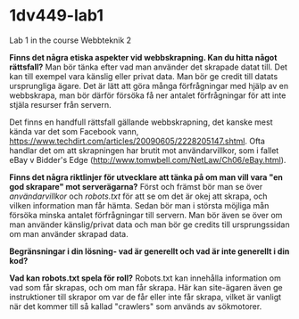 # 1dv449-lab1
Lab 1 in the course Webbteknik 2

**Finns det några etiska aspekter vid webbskrapning. Kan du hitta något rättsfall?**
Man bör tänka efter vad man använder det skrapade datat till. Det kan till exempel vara känslig eller privat data.
Man bör ge credit till datats ursprungliga ägare.
Det är lätt att göra många förfrågningar med hjälp av en webbskrapa, man bör därför försöka få ner antalet förfrågningar för att inte stjäla resurser från servern.

Det finns en handfull rättsfall gällande webbskrapning, det kanske mest kända var det som Facebook vann, https://www.techdirt.com/articles/20090605/2228205147.shtml. Ofta handlar det om att skrapningen har brutit mot användarvillkor, som i fallet eBay v Bidder's Edge (http://www.tomwbell.com/NetLaw/Ch06/eBay.html). 

**Finns det några riktlinjer för utvecklare att tänka på om man vill vara "en god skrapare" mot serverägarna?**
Först och främst bör man se över *användarvillkor* och *robots.txt* för att se om det är okej att skrapa, och vilken information man får hämta. Sedan bör man i största möjliga mån försöka minska antalet förfrågningar till servern. Man bör även se över om man använder känslig/privat data och man bör ge credits till ursprungssidan om man använder skrapad data. 

**Begränsningar i din lösning- vad är generellt och vad är inte generellt i din kod?**


**Vad kan robots.txt spela för roll?**
Robots.txt  kan innehålla information om vad som får skrapas, och om man får skrapa. Här kan site-ägaren även ge instruktioner till skrapor om var de får eller inte får skrapa, vilket är vanligt när det kommer till så kallad "crawlers" som används av sökmotorer.
